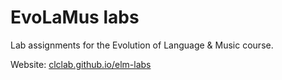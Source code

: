 # EvoLaMus labs
Lab assignments for the Evolution of Language & Music course.

Website: [clclab.github.io/elm-labs](https://clclab.github.io/elm-labs/intro.html)
